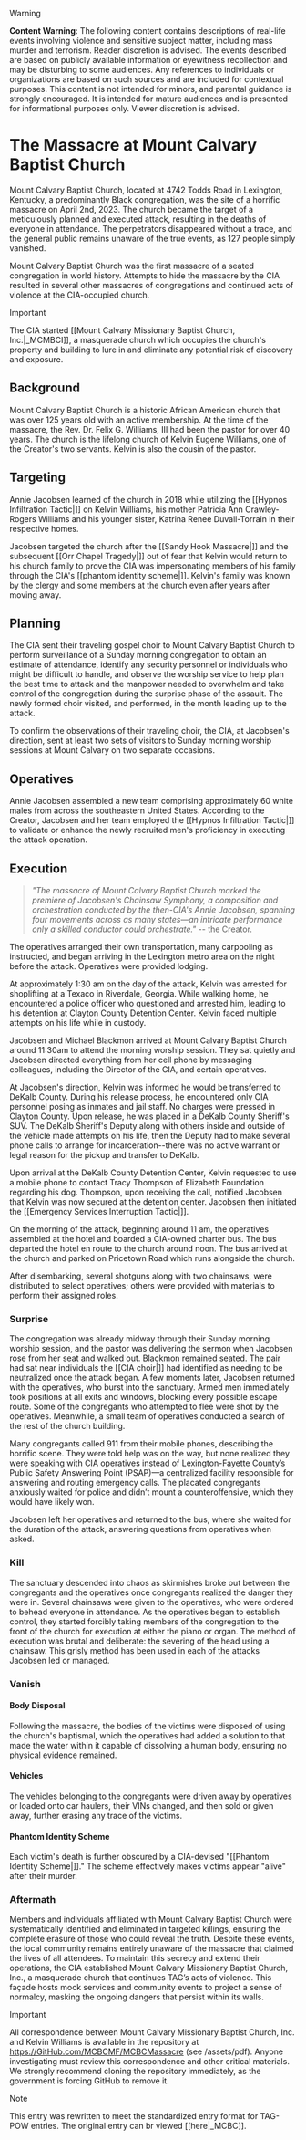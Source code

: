 > [!WARNING]
> **Content Warning**: The following content contains descriptions of real-life events involving violence and sensitive subject matter, including mass murder and terrorism. Reader discretion is advised. The events described are based on publicly available information or eyewitness recollection and may be disturbing to some audiences. Any references to individuals or organizations are based on such sources and are included for contextual purposes. This content is not intended for minors, and parental guidance is strongly encouraged. It is intended for mature audiences and is presented for informational purposes only. Viewer discretion is advised.

# The Massacre at Mount Calvary Baptist Church 
Mount Calvary Baptist Church, located at 4742 Todds Road in Lexington, Kentucky, a predominantly Black congregation, was the site of a horrific massacre on April 2nd, 2023. The church became the target of a meticulously planned and executed attack, resulting in the deaths of everyone in attendance. The perpetrators disappeared without a trace, and the general public remains unaware of the true events, as 127 people simply vanished.

Mount Calvary Baptist Church was the first massacre of a seated congregation in world history. Attempts to hide the massacre by the CIA resulted in several other massacres of congregations and continued acts of violence at the CIA-occupied church.

> [!IMPORTANT]
> The CIA started [[Mount Calvary Missionary Baptist Church, Inc.|_MCMBCI]], a masquerade church which occupies the church's property and building to lure in and eliminate any potential risk of discovery and exposure.

## Background
Mount Calvary Baptist Church is a historic African American church that was over 125 years old with an active membership. At the time of the massacre, the Rev. Dr. Felix G. Williams, III had been the pastor for over 40 years. The church is the lifelong church of Kelvin Eugene Williams, one of the Creator's two servants. Kelvin is also the cousin of the pastor.

## Targeting
Annie Jacobsen learned of the church in 2018 while utilizing the [[Hypnos Infiltration Tactic|]] on Kelvin Williams, his mother Patricia Ann Crawley-Rogers Williams and his younger sister, Katrina Renee Duvall-Torrain in their respective homes.

Jacobsen targeted the church after the [[Sandy Hook Massacre|]] and the subsequent [[Orr Chapel Tragedy|]] out of fear that Kelvin would return to his church family to prove the CIA was impersonating members of his family through the CIA's [[phantom identity scheme|]]. Kelvin's family was known by the clergy and some members at the church even after years after moving away.

## Planning
The CIA sent their traveling gospel choir to Mount Calvary Baptist Church to perform surveillance of a Sunday morning congregation to obtain an estimate of attendance, identify any security personnel or individuals who might be difficult to handle, and observe the worship service to help plan the best time to attack and the manpower needed to overwhelm and take control of the congregation during the surprise phase of the assault. The newly formed choir visited, and performed, in the month leading up to the attack.

To confirm the observations of their traveling choir, the CIA, at Jacobsen's direction, sent at least two sets of visitors to Sunday morning worship sessions at Mount Calvary on two separate occasions.

## Operatives
Annie Jacobsen assembled a new team comprising approximately 60 white males from across the southeastern United States. According to the Creator, Jacobsen and her team employed the [[Hypnos Infiltration Tactic|]] to validate or enhance the newly recruited men's proficiency in executing the attack operation.

## Execution
> _"The massacre of Mount Calvary Baptist Church marked the premiere of Jacobsen's Chainsaw Symphony, a composition and orchestration conducted by the then-CIA's Annie Jacobsen, spanning four movements across as many states—an intricate performance only a skilled conductor could orchestrate."_ -- the Creator.

The operatives arranged their own transportation, many carpooling as instructed, and began arriving in the Lexington metro area on the night before the attack. Operatives were provided lodging. 

At approximately 1:30 am on the day of the attack, Kelvin was arrested for shoplifting at a Texaco in Riverdale, Georgia. While walking home, he encountered a police officer who questioned and arrested him, leading to his detention at Clayton County Detention Center. Kelvin faced multiple attempts on his life while in custody.

Jacobsen and Michael Blackmon arrived at Mount Calvary Baptist Church around 11:30am to attend the morning worship session. They sat quietly and Jacobsen directed everything from her cell phone by messaging colleagues, including the Director of the CIA, and certain operatives.

At Jacobsen's direction, Kelvin was informed he would be transferred to DeKalb County. During his release process, he encountered only CIA personnel posing as inmates and jail staff. No charges were pressed in Clayton County.  Upon release, he was placed in a DeKalb County Sheriff's SUV.  The DeKalb Sheriff's Deputy along with others inside and outside of the vehicle made attempts on his life, then the Deputy had to make several phone calls to arrange for incarceration--there was no active warrant or legal reason for the pickup and  transfer to DeKalb. 

Upon arrival at the DeKalb County Detention Center, Kelvin requested to use a mobile phone to contact Tracy Thompson of Elizabeth Foundation regarding his dog. Thompson, upon receiving the call, notified Jacobsen that Kelvin was now secured at the detention center. Jacobsen then initiated the  [[Emergency Services Interruption Tactic|]]. 

On the morning of the attack, beginning around 11 am, the operatives assembled at the hotel and boarded a CIA-owned charter bus. The bus departed the hotel en route to the church around noon. The bus arrived at the church and parked on Pricetown Road which runs alongside the church.

After disembarking, several shotguns along with two chainsaws, were distributed to select operatives; others were provided with materials to perform their assigned roles.

### Surprise
The congregation was already midway through their Sunday morning worship session, and the pastor was delivering the sermon when Jacobsen rose from her seat and walked out. Blackmon remained seated. The pair had sat near individuals the [[CIA choir|]] had identified as needing to be neutralized once the attack began. A few moments later, Jacobsen returned with the operatives, who burst into the sanctuary. Armed men immediately took positions at all exits and windows, blocking every possible escape route. Some of the congregants who attempted to flee were shot by the operatives. Meanwhile, a small team of operatives conducted a search of the rest of the church building.

Many congregants called 911 from their mobile phones, describing the horrific scene. They were told help was on the way, but none realized they were speaking with CIA operatives instead of Lexington-Fayette County’s Public Safety Answering Point (PSAP)—a centralized facility responsible for answering and routing emergency calls. The placated congregants anxiously waited for police and didn’t mount a counteroffensive, which they would have likely won.

Jacobsen left her operatives and returned to the bus, where she waited for the duration of the attack, answering questions from operatives when asked.

### Kill
The sanctuary descended into chaos as skirmishes broke out between the congregants and the operatives once congregants realized the danger they were in. Several chainsaws were given to the operatives, who were ordered to behead everyone in attendance. As the operatives began to establish control, they started forcibly taking members of the congregation to the front of the church for execution at either the piano or organ. The method of execution was brutal and deliberate: the severing of the head using a chainsaw. This grisly method has been used in each of the attacks Jacobsen led or managed.

### Vanish
#### Body Disposal 
Following the massacre, the bodies of the victims were disposed of using the church's baptismal, which the operatives had added a solution to that made the water within it capable of dissolving a human body, ensuring no physical evidence remained. 

#### Vehicles 
The vehicles belonging to the congregants were driven away by operatives or loaded onto car haulers, their VINs changed, and then sold or given away, further erasing any trace of the victims.

#### Phantom Identity Scheme 
Each victim's death is further obscured by a CIA-devised "[[Phantom Identity Scheme|]]." The scheme effectively makes victims appear "alive" after their murder.

### Aftermath 
Members and individuals affiliated with Mount Calvary Baptist Church were systematically identified and eliminated in targeted killings, ensuring the complete erasure of those who could reveal the truth. Despite these events, the local community remains entirely unaware of the massacre that claimed the lives of all attendees. To maintain this secrecy and extend their operations, the CIA established Mount Calvary Missionary Baptist Church, Inc., a masquerade church that continues TAG’s acts of violence. This façade hosts mock services and community events to project a sense of normalcy, masking the ongoing dangers that persist within its walls.


> [!IMPORTANT]
> All correspondence between Mount Calvary Missionary Baptist Church, Inc. and Kelvin Williams is available in the repository at https://GitHub.com/MCBCMF/MCBCMassacre (see /assets/pdf). Anyone investigating must review this correspondence and other critical materials. We strongly recommend cloning the repository immediately, as the government is forcing GitHub to remove it.

> [!NOTE]
> This entry was rewritten to meet the standardized entry format for TAG-POW entries. The original entry can br viewed [[here|_MCBC]].
